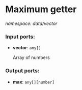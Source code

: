 # Maximum getter

_namespace: data/vector_

### Input ports:

* __vector__: ` any[] `

    Array of numbers

### Output ports:

* __max__: ` any[][number] `

